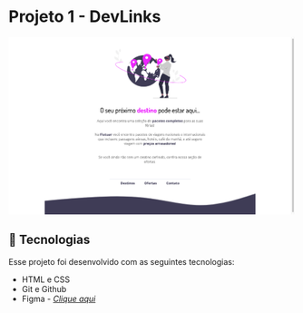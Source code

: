 # Projeto 1 - DevLinks

![alt text](./assets/image.png)

## 🚀 Tecnologias

Esse projeto foi desenvolvido com as seguintes tecnologias:

- HTML e CSS
- Git e Github
- Figma - _[Clique aqui](<https://www.figma.com/design/5YQtPpCuQSEBInjWK8a0Ln/Projeto01-Extra-(Copy)?node-id=1-2&t=4cqIJJvx2cJnKJiA-0>)_
